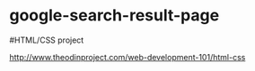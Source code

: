# google-search-result-page

#HTML/CSS project

http://www.theodinproject.com/web-development-101/html-css
